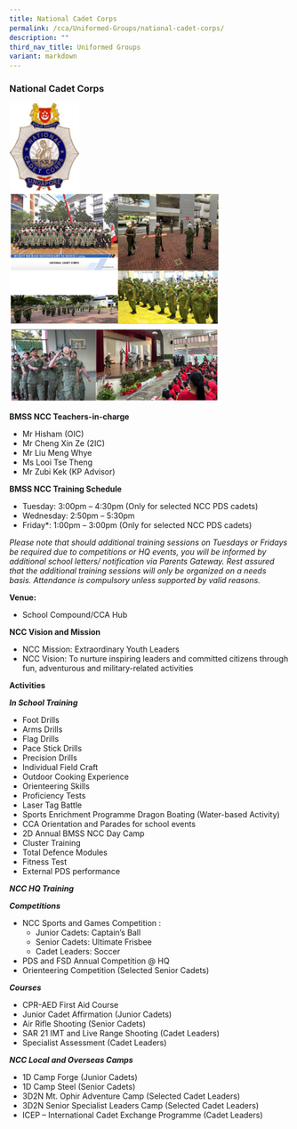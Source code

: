 ```yaml
---
title: National Cadet Corps
permalink: /cca/Uniformed-Groups/national-cadet-corps/
description: ""
third_nav_title: Uniformed Groups
variant: markdown
---
```

### National Cadet Corps

<img src="/images/cca8.png" style="width:25%">

<img src="/images/NCC_2024_01.png" style="width:75%">

<img src="/images/NCC_2024_02.png" style="width:75%">

**BMSS NCC Teachers-in-charge**

*   Mr Hisham (OIC)
*   Mr Cheng Xin Ze (2IC)
*   Mr Liu Meng Whye
*   Ms Looi Tse Theng
*   Mr Zubi Kek (KP Advisor)  
  

**BMSS NCC Training Schedule**


*   Tuesday: 3:00pm – 4:30pm (Only for selected NCC PDS cadets)
*   Wednesday: 2:50pm – 5:30pm
*   Friday*: 1:00pm – 3:00pm (Only for selected NCC PDS cadets)

*Please note that should additional training sessions on Tuesdays or Fridays be required due to competitions or HQ events, you will be informed by additional school letters/ notification via Parents Gateway. Rest assured that the additional training sessions will only be organized on a needs basis. Attendance is compulsory unless supported by valid reasons.*

**Venue:**

*   School Compound/CCA Hub

**NCC Vision and Mission**

*   NCC Mission: Extraordinary Youth Leaders
*   NCC Vision: To nurture inspiring leaders and committed citizens through fun, adventurous and military-related activities


**Activities**

**_In School Training_**

*	Foot Drills
* Arms Drills
* Flag Drills
*	Pace Stick Drills
*	Precision Drills
*	Individual Field Craft
*	Outdoor Cooking Experience
*	Orienteering Skills
*	Proficiency Tests
*	Laser Tag Battle
*	Sports Enrichment Programme Dragon Boating (Water-based Activity)
*	CCA Orientation and Parades for school events
* 2D Annual BMSS NCC Day Camp
* Cluster Training 
* Total Defence Modules
*	Fitness Test
*	External PDS performance


**_NCC HQ Training_**

**_Competitions_**

*   NCC Sports and Games Competition :
    *   Junior Cadets: Captain’s Ball
    *   Senior Cadets: Ultimate Frisbee
    *   Cadet Leaders: Soccer
*   PDS and FSD Annual Competition @ HQ
*   Orienteering Competition (Selected Senior Cadets)

**_Courses_**

*	CPR-AED First Aid Course
*	Junior Cadet Affirmation (Junior Cadets)
*	Air Rifle Shooting (Senior Cadets)
*	SAR 21 IMT and Live Range Shooting (Cadet Leaders)
* Specialist Assessment (Cadet Leaders)


**_NCC Local and Overseas Camps_**

*   1D Camp Forge (Junior Cadets)
*   1D Camp Steel (Senior Cadets)
*   3D2N Mt. Ophir Adventure Camp (Selected Cadet Leaders)
*   3D2N Senior Specialist Leaders Camp (Selected Cadet Leaders)
*   ICEP – International Cadet Exchange Programme (Cadet Leaders)
